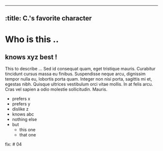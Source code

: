 -----
:title: C.'s favorite character
-----
# Who is this ..
## knows xyz best !


This to describe  ...
Sed id consequat quam, eget tristique mauris. Curabitur tincidunt cursus massa eu finibus. Suspendisse neque arcu, dignissim tempor nulla eu, lobortis porta quam. Integer non nisi porta, sagittis mi et, egestas nibh. Quisque ultrices vestibulum orci vitae mollis. In at felis arcu. Cras vel sapien a odio molestie sollicitudin. Mauris. 

* prefers x
* prefers y
* dislike z
* knows abc
* nothing else
* but
  * this one
  * that one



fix: # 04
